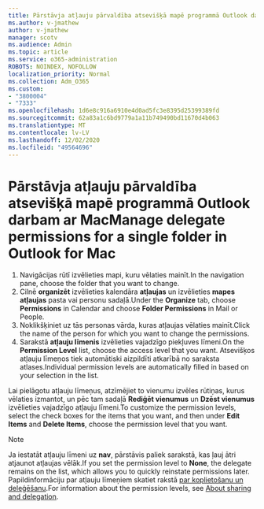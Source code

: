 ```yaml
---
title: Pārstāvja atļauju pārvaldība atsevišķā mapē programmā Outlook darbam ar Mac
ms.author: v-jmathew
author: v-jmathew
manager: scotv
ms.audience: Admin
ms.topic: article
ms.service: o365-administration
ROBOTS: NOINDEX, NOFOLLOW
localization_priority: Normal
ms.collection: Adm_O365
ms.custom:
- "3800004"
- "7333"
ms.openlocfilehash: 1d6e8c916a6910e4d0ad5fc3e8395d25399389fd
ms.sourcegitcommit: 62a83a1c6bd9779a1a11b749490bd11670d4b063
ms.translationtype: MT
ms.contentlocale: lv-LV
ms.lasthandoff: 12/02/2020
ms.locfileid: "49564696"
---
```

# <a name="manage-delegate-permissions-for-a-single-folder-in-outlook-for-mac"></a><span data-ttu-id="33000-102">Pārstāvja atļauju pārvaldība atsevišķā mapē programmā Outlook darbam ar Mac</span><span class="sxs-lookup"><span data-stu-id="33000-102">Manage delegate permissions for a single folder in Outlook for Mac</span></span>

1. <span data-ttu-id="33000-103">Navigācijas rūtī izvēlieties mapi, kuru vēlaties mainīt.</span><span class="sxs-lookup"><span data-stu-id="33000-103">In the navigation pane, choose the folder that you want to change.</span></span>
2. <span data-ttu-id="33000-104">Cilnē **organizēt** izvēlieties kalendāra **atļaujas** un izvēlieties **mapes atļaujas** pasta vai personu sadaļā.</span><span class="sxs-lookup"><span data-stu-id="33000-104">Under the **Organize** tab, choose **Permissions** in Calendar and choose **Folder Permissions** in Mail or People.</span></span>
3. <span data-ttu-id="33000-105">Noklikšķiniet uz tās personas vārda, kuras atļaujas vēlaties mainīt.</span><span class="sxs-lookup"><span data-stu-id="33000-105">Click the name of the person for which you want to change the permissions.</span></span>
4. <span data-ttu-id="33000-106">Sarakstā **atļauju līmenis** izvēlieties vajadzīgo piekļuves līmeni.</span><span class="sxs-lookup"><span data-stu-id="33000-106">On the **Permission Level** list, choose the access level that you want.</span></span> <span data-ttu-id="33000-107">Atsevišķos atļauju līmeņos tiek automātiski aizpildīti atkarībā no saraksta atlases.</span><span class="sxs-lookup"><span data-stu-id="33000-107">Individual permission levels are automatically filled in based on your selection in the list.</span></span>

<span data-ttu-id="33000-108">Lai pielāgotu atļauju līmeņus, atzīmējiet to vienumu izvēles rūtiņas, kurus vēlaties izmantot, un pēc tam sadaļā **Rediģēt vienumus** un **Dzēst vienumus** izvēlieties vajadzīgo atļauju līmeni.</span><span class="sxs-lookup"><span data-stu-id="33000-108">To customize the permission levels, select the check boxes for the items that you want, and then under **Edit Items** and **Delete Items**, choose the permission level that you want.</span></span>

> [!NOTE]
> <span data-ttu-id="33000-109">Ja iestatāt atļauju līmeni uz **nav**, pārstāvis paliek sarakstā, kas ļauj ātri atjaunot atļaujas vēlāk.</span><span class="sxs-lookup"><span data-stu-id="33000-109">If you set the permission level to **None**, the delegate remains on the list, which allows you to quickly reinstate permissions later.</span></span> <span data-ttu-id="33000-110">Papildinformāciju par atļauju līmeņiem skatiet rakstā [par koplietošanu un deleģēšanu](https://support.microsoft.com/office/options-for-sharing-and-delegating-folders-in-outlook-for-mac-480d8054-68ce-4150-ba1e-b9b7f2fc4ce5).</span><span class="sxs-lookup"><span data-stu-id="33000-110">For information about the permission levels, see [About sharing and delegation](https://support.microsoft.com/office/options-for-sharing-and-delegating-folders-in-outlook-for-mac-480d8054-68ce-4150-ba1e-b9b7f2fc4ce5).</span></span>
